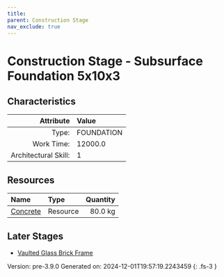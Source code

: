 ```yaml
---
title: 
parent: Construction Stage
nav_exclude: true
---
```

# Construction Stage - Subsurface Foundation 5x10x3


## Characteristics

| Attribute      | Value |
|--------:|:------|
|Type:|FOUNDATION|
|Work Time:|12000.0|
|Architectural Skill:|1|

## Resources

| Name | Type | Quantity |
|:-----|:-----|-----:|
|[Concrete](../resource/concrete.html)|Resource|80.0 kg|

## Later Stages
- [Vaulted Glass Brick Frame](../construction/vaulted-glass-brick-frame.html)


Version: pre-3.9.0 Generated on: 2024-12-01T19:57:19.2243459
{: .fs-3 }